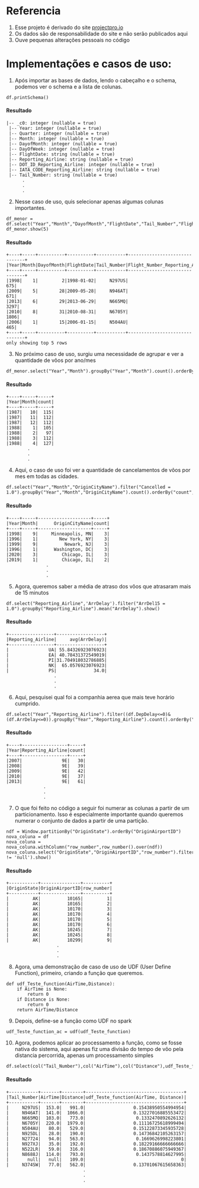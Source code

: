 # Referencia
1. Esse projeto é derivado do site [projectpro.io](https://www.projectpro.io/https://www.projectpro.io/)
2. Os dados são de responsabilidade do site e não serão publicados aqui
3. Ouve pequenas alterações pessoais no código

# Implementações e casos de uso:
1. Após importar as bases de dados, lendo o cabeçalho e o schema, podemos ver o schema e a lista de colunas.
```
df.printSchema()
```
#### Resultado
```
|-- _c0: integer (nullable = true)
 |-- Year: integer (nullable = true)
 |-- Quarter: integer (nullable = true)
 |-- Month: integer (nullable = true)
 |-- DayofMonth: integer (nullable = true)
 |-- DayOfWeek: integer (nullable = true)
 |-- FlightDate: string (nullable = true)
 |-- Reporting_Airline: string (nullable = true)
 |-- DOT_ID_Reporting_Airline: integer (nullable = true)
 |-- IATA_CODE_Reporting_Airline: string (nullable = true)
 |-- Tail_Number: string (nullable = true)
      .
      .
      .
```
2. Nesse caso de uso, quis selecionar apenas algumas colunas importantes.
```
df_menor = df.select("Year","Month","DayofMonth","FlightDate","Tail_Number","Flight_Number_Reporting_Airline")
df_menor.show(5)
```
#### Resultado
```
+----+-----+----------+----------+-----------+-------------------------------+
|Year|Month|DayofMonth|FlightDate|Tail_Number|Flight_Number_Reporting_Airline|
+----+-----+----------+----------+-----------+-------------------------------+
|1998|    1|         2|1998-01-02|     N297US|                            675|
|2009|    5|        28|2009-05-28|     N946AT|                            671|
|2013|    6|        29|2013-06-29|     N665MQ|                           3297|
|2010|    8|        31|2010-08-31|     N6705Y|                           1806|
|2006|    1|        15|2006-01-15|     N504AU|                            465|
+----+-----+----------+----------+-----------+-------------------------------+
only showing top 5 rows
```
3. No próximo caso de uso, surgiu uma necessidade de agrupar e ver a quantidade de vôos por ano/mes
```
df_menor.select("Year","Month").groupBy("Year","Month").count().orderBy("Year","Month").show()
```
#### Resultado
```
+----+-----+-----+
|Year|Month|count|
+----+-----+-----+
|1987|   10|  115|
|1987|   11|  112|
|1987|   12|  112|
|1988|    1|  105|
|1988|    2|   97|
|1988|    3|  112|
|1988|    4|  127|
        .
        .
        .
```
4. Aqui, o caso de uso foi ver a quantidade de cancelamentos de vôos por mes em todas as cidades.
```
df.select("Year","Month","OriginCityName").filter("Cancelled = 1.0").groupBy("Year","Month","OriginCityName").count().orderBy("count",ascending=False).show()
```
#### Resultado
```
+----+-----+--------------------+-----+
|Year|Month|      OriginCityName|count|
+----+-----+--------------------+-----+
|1998|    9|     Minneapolis, MN|    3|
|1996|    1|        New York, NY|    3|
|1999|    9|          Newark, NJ|    3|
|1996|    1|      Washington, DC|    3|
|2020|    3|         Chicago, IL|    3|
|2019|    1|         Chicago, IL|    2|
               .
               .
               .
```
5. Agora, queremos saber a média de atraso dos vôos que atrasaram mais de 15 minutos
```
df.select("Reporting_Airline",'ArrDelay').filter("ArrDel15 = 1.0").groupBy("Reporting_Airline").mean("ArrDelay").show()
```
#### Resultado
```
+-----------------+------------------+
|Reporting_Airline|     avg(ArrDelay)|
+-----------------+------------------+
|               UA| 55.84326923076923|
|               EA| 40.78431372549019|
|               PI|31.704918032786885|
|               NK|  65.0576923076923|
|               PS|              34.0|
                  .
                  .
                  .
```
6. Aqui, pesquisei qual foi a companhia aerea que mais teve horário cumprido.
```
df.select("Year","Reporting_Airline").filter((df.DepDelay<=0)&(df.ArrDelay<=0)).groupBy("Year","Reporting_Airline").count().orderBy("Reporting_Airline","Year").show()
```
#### Resultado
```
+----+-----------------+-----+
|Year|Reporting_Airline|count|
+----+-----------------+-----+
|2007|               9E|   30|
|2008|               9E|   39|
|2009|               9E|   42|
|2010|               9E|   37|
|2013|               9E|   61|
              .
              .
              .
```
7. O que foi feito no código a seguir foi numerar as colunas a partir de um particionamento. Isso é especialmente importante quando queremos numerar o conjunto de dados a partir de uma partição.
```
ndf = Window.partitionBy("OriginState").orderBy("OriginAirportID")
nova_coluna = df
nova_coluna = nova_coluna.withColumn("row_number",row_number().over(ndf))
nova_coluna.select("OriginState","OriginAirportID","row_number").filter(nova_coluna.OriginState != 'null').show()
```
#### Resultado
```
+-----------+---------------+----------+
|OriginState|OriginAirportID|row_number|
+-----------+---------------+----------+
|         AK|          10165|         1|
|         AK|          10165|         2|
|         AK|          10170|         3|
|         AK|          10170|         4|
|         AK|          10170|         5|
|         AK|          10170|         6|
|         AK|          10245|         7|
|         AK|          10245|         8|
|         AK|          10299|         9|
                   .
                   .
                   .
```
8. Agora, uma demonstração de caso de uso de UDF (User Define Function), primeiro, criando a função que queremos.
```
def udf_Teste_function(AirTime,Distance):
    if AirTime is None:
        return 0
    if Distance is None:
        return 0
    return AirTime/Distance
```
9. Depois, define-se a função como UDF no spark
```
udf_Teste_function_ac = udf(udf_Teste_function)
```
10. Agora, podemos aplicar ao processamento a função, como se fosse nativa do sistema, aqui apenas fiz uma divisão do tempo de vôo pela distancia percorrida, apenas um processamento simples
```
df.select(col("Tail_Number"),col("AirTime"),col("Distance"),udf_Teste_function_ac(col("AirTime"),col("Distance"))).show()
```
#### Resultado
```
+-----------+-------+--------+-------------------------------------+
|Tail_Number|AirTime|Distance|udf_Teste_function(AirTime, Distance)|
+-----------+-------+--------+-------------------------------------+
|     N297US|  153.0|   991.0|                  0.15438950554994954|
|     N946AT|  141.0|  1066.0|                  0.13227016885553472|
|     N665MQ|  103.0|   773.0|                   0.1332470892626132|
|     N6705Y|  220.0|  1979.0|                  0.11116725618999494|
|     N504AU|   80.0|   529.0|                  0.15122873345935728|
|     N925DL|   28.0|   190.0|                  0.14736842105263157|
|     N27724|   94.0|   563.0|                   0.1669626998223801|
|     N927XJ|   35.0|   192.0|                  0.18229166666666666|
|     N522LR|   59.0|   316.0|                  0.18670886075949367|
|     N8688J|  114.0|   793.0|                   0.1437578814627995|
|       null|   null|   109.0|                                    0|
|     N374SW|   77.0|   562.0|                  0.13701067615658363|
                             .
                             .
                             .
```
